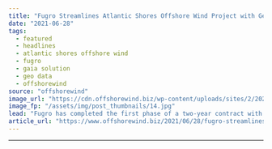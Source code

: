 ```yaml
---
title: "Fugro Streamlines Atlantic Shores Offshore Wind Project with Geo-Data Platform"
date: "2021-06-28"
tags: 
  - featured
  - headlines
  - atlantic shores offshore wind
  - fugro
  - gaia solution
  - geo data
  - offshorewind
source: "offshorewind"
image_url: "https://cdn.offshorewind.biz/wp-content/uploads/sites/2/2021/06/28101503/Fugro-Streamlines-Atlantic-Shores-Offshore-Wind-Project-with-Geo-Data-Platform.jpg"
image_fp: "/assets/img/post_thumbnails/14.jpg"
lead: "Fugro has completed the first phase of a two-year contract with Atlantic Shores Offshore"
article_url: "https://www.offshorewind.biz/2021/06/28/fugro-streamlines-atlantic-shores-offshore-wind-project-with-geo-data-platform/"
---
```


---
